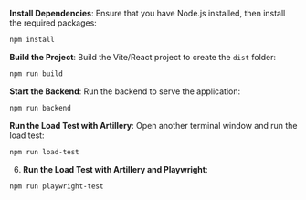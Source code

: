  **Install Dependencies**:
Ensure that you have Node.js installed, then install the required packages:

```bash
npm install
```

 **Build the Project**:
Build the Vite/React project to create the `dist` folder:

```bash
npm run build
```

 **Start the Backend**:
Run the backend to serve the application:
```bash
npm run backend
```

 **Run the Load Test with Artillery**:
Open another terminal window and run the load test:

```bash
npm run load-test
```

6. **Run the Load Test with Artillery and Playwright**:

```bash
npm run playwright-test
```